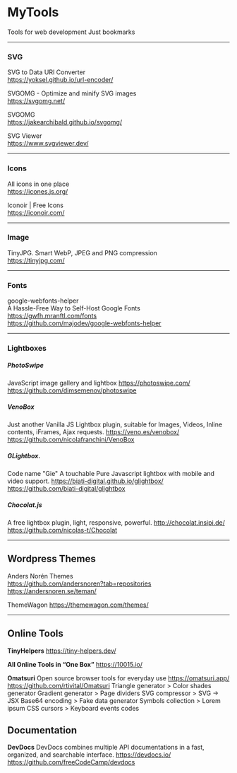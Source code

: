 # MyTools
 Tools for web development
 Just bookmarks
 
 ----------
 
 ### SVG
 
 SVG to Data URI Converter  
 https://yoksel.github.io/url-encoder/  
 
 SVGOMG - Optimize and minify SVG images  
 https://svgomg.net/
 
 SVGOMG  
 https://jakearchibald.github.io/svgomg/
 
 SVG Viewer  
 https://www.svgviewer.dev/
 
 ----------
 
### Icons

All icons in one place  
https://icones.js.org/

Iconoir | Free Icons  
https://iconoir.com/

----------

### Image

TinyJPG. Smart WebP, JPEG and PNG compression  
https://tinyjpg.com/

----------

### Fonts

google-webfonts-helper  
A Hassle-Free Way to Self-Host Google Fonts
https://gwfh.mranftl.com/fonts  
https://github.com/majodev/google-webfonts-helper

----------

### Lightboxes

##### PhotoSwipe
JavaScript image gallery and lightbox
https://photoswipe.com/
https://github.com/dimsemenov/photoswipe

##### VenoBox
Just another Vanilla JS Lightbox plugin, suitable for Images, Videos, Inline contents, iFrames, Ajax requests.
https://veno.es/venobox/
https://github.com/nicolafranchini/VenoBox

##### GLightbox.
Code name "Gie" A touchable Pure Javascript lightbox with mobile and video support.
https://biati-digital.github.io/glightbox/
https://github.com/biati-digital/glightbox

##### Chocolat.js
A free lightbox plugin, light, responsive, powerful.
http://chocolat.insipi.de/
https://github.com/nicolas-t/Chocolat


----------

## Wordpress Themes
Anders Norén Themes  
https://github.com/andersnoren?tab=repositories  
https://andersnoren.se/teman/

ThemeWagon
https://themewagon.com/themes/

----------

## Online Tools

**TinyHelpers**
https://tiny-helpers.dev/  

**All Online Tools in “One Box”**
https://10015.io/  

**Omatsuri**
Open source browser tools for everyday use 
https://omatsuri.app/ 
https://github.com/rtivital/Omatsuri 
Triangle generator > Color shades generator
Gradient generator > Page dividers
SVG compressor >  SVG → JSX
Base64 encoding >  Fake data generator
Symbols collection >  Lorem ipsum
CSS cursors >  Keyboard events codes

## Documentation

**DevDocs**
DevDocs combines multiple API documentations in a fast, organized, and searchable interface.
https://devdocs.io/ 
https://github.com/freeCodeCamp/devdocs 

